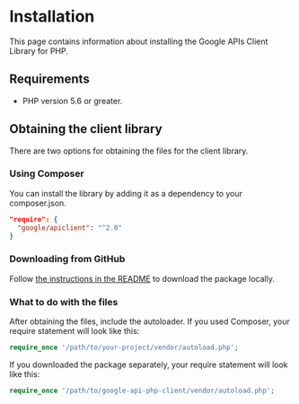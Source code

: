 # Installation

This page contains information about installing the Google APIs Client Library for PHP.

## Requirements

* PHP version 5.6 or greater.

## Obtaining the client library

There are two options for obtaining the files for the client library.

### Using Composer

You can install the library by adding it as a dependency to your composer.json.

```json
"require": {
  "google/apiclient": "^2.0"
}
```

### Downloading from GitHub

Follow [the instructions in the README](https://github.com/google/google-api-php-client#download-the-release) to download the package locally.

### What to do with the files

After obtaining the files, include the autoloader. If you used Composer, your require statement will look like this:

```php
require_once '/path/to/your-project/vendor/autoload.php';
```

If you downloaded the package separately, your require statement will look like this:

```php
require_once '/path/to/google-api-php-client/vendor/autoload.php';
```
